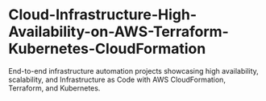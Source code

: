 # Cloud-Infrastructure-High-Availability-on-AWS-Terraform-Kubernetes-CloudFormation
End-to-end infrastructure automation projects showcasing high availability, scalability, and Infrastructure as Code with AWS CloudFormation, Terraform, and Kubernetes.
